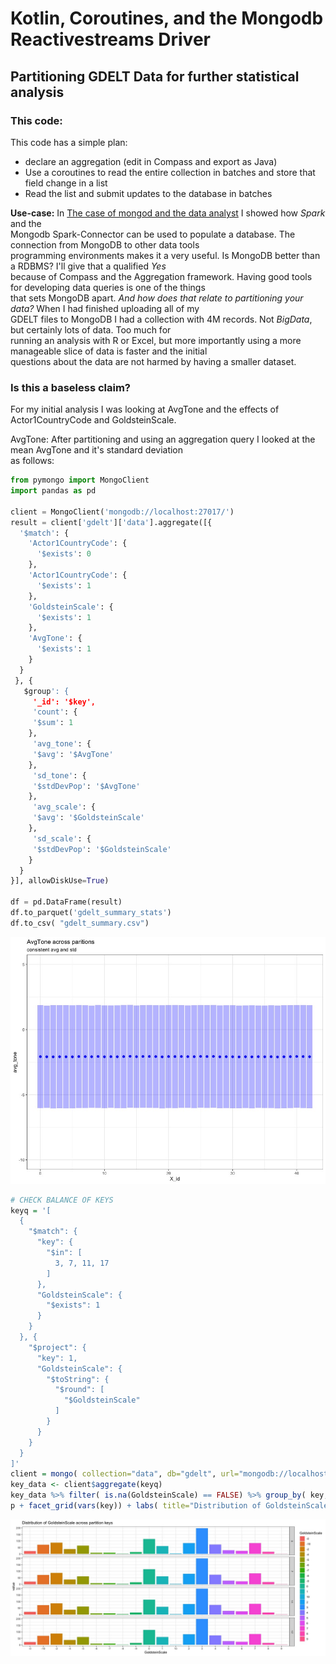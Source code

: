 # Kotlin, Coroutines, and the Mongodb Reactivestreams Driver
## Partitioning GDELT Data for further statistical analysis

### This code: 
This code has a simple plan:  
- declare an aggregation  (edit in Compass and export as Java)
- Use a coroutines to read the entire collection in batches and store that field change in a list
- Read the list and submit updates to the database in batches


**Use-case:**  In [The case of mongod and the data analyst](https://mongo-loves-data.medium.com/the-case-of-mongo-and-the-data-analyst-f3ca2f52537d)  I showed how _Spark_ and the <br/>
Mongodb Spark-Connector can be used to populate a database.  The connection from MongoDB to other data tools <br/>
programming environments makes it a very useful.  Is MongoDB better than a RDBMS?  I'll give that a qualified *Yes* <br/>
because of Compass and the Aggregation framework.  Having good tools for developing data queries is one of the things <br/>
that sets MongoDB apart. _And how does that relate to partitioning your data?_  When I had finished uploading all of my <br/>
GDELT files to MongoDB I had a collection with 4M records.  Not _BigData_, but certainly lots of data.  Too much for <br/>
running an analysis with R or Excel, but more importantly using a more manageable slice of data is faster and the initial <br/>
questions about the data are not harmed by having a smaller dataset.  



### Is this a baseless claim?<br/>
For my initial analysis I was looking at AvgTone and the effects of Actor1CountryCode and GoldsteinScale.

AvgTone:  After partitioning and using an aggregation query I looked at the mean AvgTone and it's standard deviation<br/>
  as follows: 
```python
from pymongo import MongoClient
import pandas as pd

client = MongoClient('mongodb://localhost:27017/')
result = client['gdelt']['data'].aggregate([{
  '$match': {
    'Actor1CountryCode': {
      '$exists': 0
    },
    'Actor1CountryCode': {
      '$exists': 1
    },
    'GoldsteinScale': {
      '$exists': 1
    },
    'AvgTone': {
      '$exists': 1
    }
  }
 }, {
   $group': {
     '_id': '$key',
     'count': {
     '$sum': 1
    },
     'avg_tone': {
     '$avg': '$AvgTone'
    },
     'sd_tone': {
     '$stdDevPop': '$AvgTone'
    },
     'avg_scale': {
     '$avg': '$GoldsteinScale'
    },
     'sd_scale': {
     '$stdDevPop': '$GoldsteinScale'
    }
  }
}], allowDiskUse=True)

df = pd.DataFrame(result)
df.to_parquet('gdelt_summary_stats')
df.to_csv( "gdelt_summary.csv")
```
![Graph showing that the mean AvgTone is consistent across paritions](./images/avgtone%20+std.jpeg "AvgTone by Partition")
```R
# CHECK BALANCE OF KEYS
keyq = '[
  {
    "$match": {
      "key": {
        "$in": [
          3, 7, 11, 17
        ]
      }, 
      "GoldsteinScale": {
        "$exists": 1
      }
    }
  }, {
    "$project": {
      "key": 1, 
      "GoldsteinScale": {
        "$toString": {
          "$round": [
            "$GoldsteinScale"
          ]
        }
      }
    }
  }
]'
client = mongo( collection="data", db="gdelt", url="mongodb://localhost")
key_data <- client$aggregate(keyq)
key_data %>% filter( is.na(GoldsteinScale) == FALSE) %>% group_by( key, GoldsteinScale ) %>% summarize( value=n(), .groups="rowwise") %>% group_by(key) %>% mutate(key, GoldsteinScale=as.factor(GoldsteinScale), value = round(1000*value/sum(value)) )  %>% as_tibble( colnames="key",rownames="GoldsteinScale", c( GoldsteinScale, value)) %>% ggplot(aes(x=GoldsteinScale, y=value, fill=GoldsteinScale)) + geom_col() ->p 
p + facet_grid(vars(key)) + labs( title="Distribution of GoldsteinScale across partition keys") + theme_bw()

```
![GoldsteingScale over 4 partitions](./images/by_partition.jpeg "GoldsteinScale by Partition")